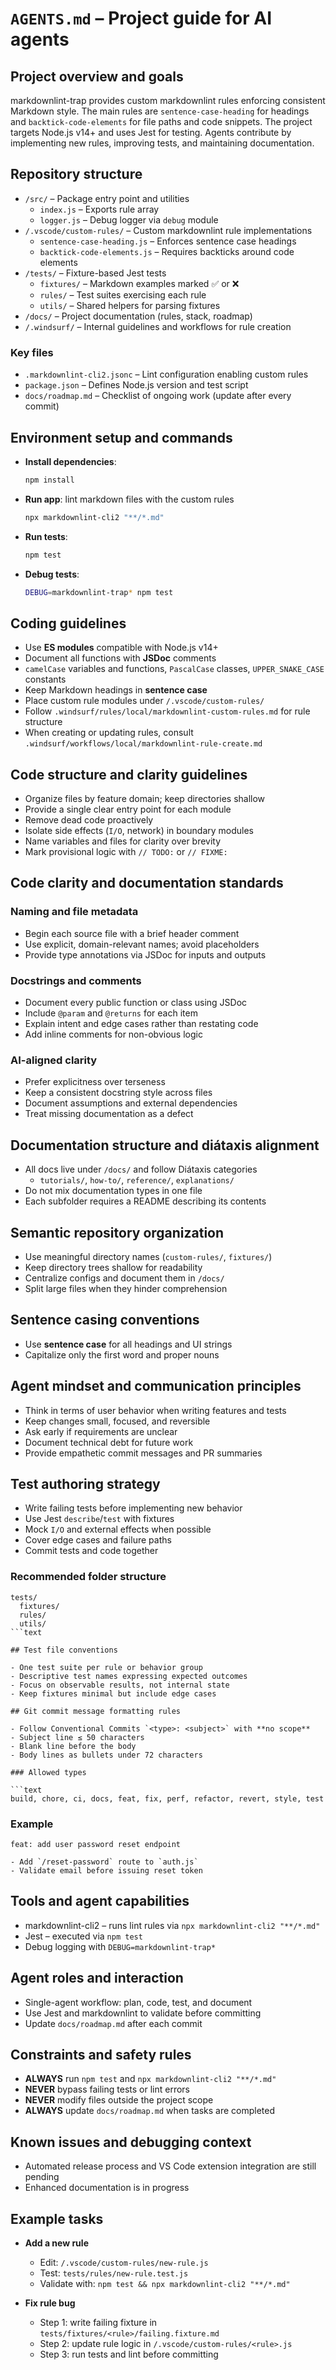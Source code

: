 # `AGENTS.md` – Project guide for AI agents

## Project overview and goals

markdownlint-trap provides custom markdownlint rules enforcing consistent Markdown style. The main rules are `sentence-case-heading` for headings and `backtick-code-elements` for file paths and code snippets. The project targets Node.js v14+ and uses Jest for testing. Agents contribute by implementing new rules, improving tests, and maintaining documentation.

## Repository structure

- `/src/` – Package entry point and utilities
  - `index.js` – Exports rule array
  - `logger.js` – Debug logger via `debug` module
- `/.vscode/custom-rules/` – Custom markdownlint rule implementations
  - `sentence-case-heading.js` – Enforces sentence case headings
  - `backtick-code-elements.js` – Requires backticks around code elements
- `/tests/` – Fixture-based Jest tests
  - `fixtures/` – Markdown examples marked ✅ or ❌
  - `rules/` – Test suites exercising each rule
  - `utils/` – Shared helpers for parsing fixtures
- `/docs/` – Project documentation (rules, stack, roadmap)
- `/.windsurf/` – Internal guidelines and workflows for rule creation

### Key files

- `.markdownlint-cli2.jsonc` – Lint configuration enabling custom rules
- `package.json` – Defines Node.js version and test script
- `docs/roadmap.md` – Checklist of ongoing work (update after every commit)

## Environment setup and commands

- **Install dependencies**:

    ```bash
    npm install
    ```

- **Run app**: lint markdown files with the custom rules

    ```bash
    npx markdownlint-cli2 "**/*.md"
    ```

- **Run tests**:

    ```bash
    npm test
    ```

- **Debug tests**:

    ```bash
    DEBUG=markdownlint-trap* npm test
    ```

## Coding guidelines

- Use **ES modules** compatible with Node.js v14+
- Document all functions with **JSDoc** comments
- `camelCase` variables and functions, `PascalCase` classes, `UPPER_SNAKE_CASE` constants
- Keep Markdown headings in **sentence case**
- Place custom rule modules under `/.vscode/custom-rules/`
- Follow `.windsurf/rules/local/markdownlint-custom-rules.md` for rule structure
- When creating or updating rules, consult `.windsurf/workflows/local/markdownlint-rule-create.md`

## Code structure and clarity guidelines

- Organize files by feature domain; keep directories shallow
- Provide a single clear entry point for each module
- Remove dead code proactively
- Isolate side effects (`I/O`, network) in boundary modules
- Name variables and files for clarity over brevity
- Mark provisional logic with `// TODO:` or `// FIXME:`

## Code clarity and documentation standards

### Naming and file metadata

- Begin each source file with a brief header comment
- Use explicit, domain-relevant names; avoid placeholders
- Provide type annotations via JSDoc for inputs and outputs

### Docstrings and comments

- Document every public function or class using JSDoc
- Include `@param` and `@returns` for each item
- Explain intent and edge cases rather than restating code
- Add inline comments for non-obvious logic

### AI-aligned clarity

- Prefer explicitness over terseness
- Keep a consistent docstring style across files
- Document assumptions and external dependencies
- Treat missing documentation as a defect

## Documentation structure and diátaxis alignment

- All docs live under `/docs/` and follow Diátaxis categories
  - `tutorials/`, `how-to/`, `reference/`, `explanations/`
- Do not mix documentation types in one file
- Each subfolder requires a README describing its contents

## Semantic repository organization

- Use meaningful directory names (`custom-rules/`, `fixtures/`)
- Keep directory trees shallow for readability
- Centralize configs and document them in `/docs/`
- Split large files when they hinder comprehension

## Sentence casing conventions

- Use **sentence case** for all headings and UI strings
- Capitalize only the first word and proper nouns

## Agent mindset and communication principles

- Think in terms of user behavior when writing features and tests
- Keep changes small, focused, and reversible
- Ask early if requirements are unclear
- Document technical debt for future work
- Provide empathetic commit messages and PR summaries

## Test authoring strategy

- Write failing tests before implementing new behavior
- Use Jest `describe`/`test` with fixtures
- Mock `I/O` and external effects when possible
- Cover edge cases and failure paths
- Commit tests and code together

### Recommended folder structure

```text
tests/
  fixtures/
  rules/
  utils/
```text

## Test file conventions

- One test suite per rule or behavior group
- Descriptive test names expressing expected outcomes
- Focus on observable results, not internal state
- Keep fixtures minimal but include edge cases

## Git commit message formatting rules

- Follow Conventional Commits `<type>: <subject>` with **no scope**
- Subject line ≤ 50 characters
- Blank line before the body
- Body lines as bullets under 72 characters

### Allowed types

```text
build, chore, ci, docs, feat, fix, perf, refactor, revert, style, test
```

### Example

```text
feat: add user password reset endpoint

- Add `/reset-password` route to `auth.js`
- Validate email before issuing reset token
```

## Tools and agent capabilities

- markdownlint-cli2 – runs lint rules via `npx markdownlint-cli2 "**/*.md"`
- Jest – executed via `npm test`
- Debug logging with `DEBUG=markdownlint-trap*`

## Agent roles and interaction

- Single-agent workflow: plan, code, test, and document
- Use Jest and markdownlint to validate before committing
- Update `docs/roadmap.md` after each commit

## Constraints and safety rules

- **ALWAYS** run `npm test` and `npx markdownlint-cli2 "**/*.md"`
- **NEVER** bypass failing tests or lint errors
- **NEVER** modify files outside the project scope
- **ALWAYS** update `docs/roadmap.md` when tasks are completed

## Known issues and debugging context

- Automated release process and VS Code extension integration are still pending
- Enhanced documentation is in progress

## Example tasks

- **Add a new rule**
  - Edit: `/.vscode/custom-rules/new-rule.js`
  - Test: `tests/rules/new-rule.test.js`
  - Validate with: `npm test && npx markdownlint-cli2 "**/*.md"`

- **Fix rule bug**
  - Step 1: write failing fixture in `tests/fixtures/<rule>/failing.fixture.md`
  - Step 2: update rule logic in `/.vscode/custom-rules/<rule>.js`
  - Step 3: run tests and lint before committing
